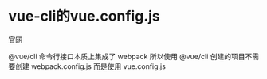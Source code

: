 # vue-cli的vue.config.js

[官网](https://cli.vuejs.org/zh/config/)

@vue/cli 命令行接口本质上集成了 webpack 所以使用 @vue/cli 创建的项目不需要创建 webpack.config.js 而是使用 vue.config.js